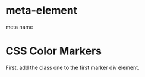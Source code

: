 # meta-element
meta name
<meta charset="utf-8">
    <meta name="viewport" content="width=device-width, initial-scale=1.0">
    <title>CSS Color Markers</title>
    <link rel="stylesheet" type="text/css" href="styles.css">
      </head>
  <body>
    <h1>CSS Color Markers</h1>
    <div class="container">
   <div class="marker">
      </div>
      <div class="marker">
      </div>
      <div class="marker">
        </div>
        First, add the class one to the first marker div element.
    </div>
  </body>
</html>
